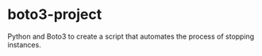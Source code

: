 # boto3-project
Python and Boto3 to create a script that automates the process of stopping instances. 
